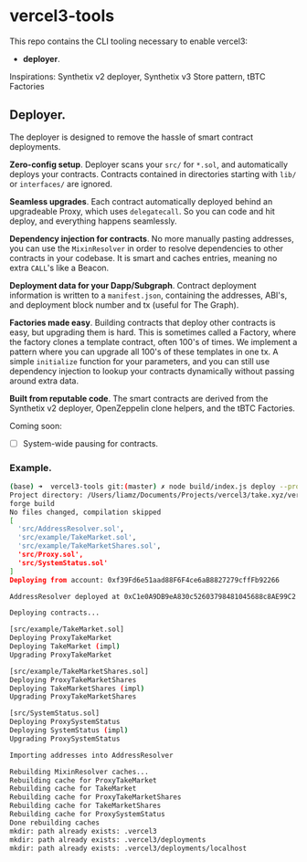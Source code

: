 vercel3-tools
=============

This repo contains the CLI tooling necessary to enable vercel3:

 * **deployer**.

Inspirations: Synthetix v2 deployer, Synthetix v3 Store pattern, tBTC Factories

## Deployer.

The deployer is designed to remove the hassle of smart contract deployments.

**Zero-config setup**. Deployer scans your `src/` for `*.sol`, and automatically deploys your contracts. Contracts contained in directories starting with `lib/` or `interfaces/` are ignored.

**Seamless upgrades**. Each contract automatically deployed behind an upgradeable Proxy, which uses `delegatecall`. So you can code and hit deploy, and everything happens seamlessly.

**Dependency injection for contracts**. No more manually pasting addresses, you can use the `MixinResolver` in order to resolve dependencies to other contracts in your codebase. It is smart and caches entries, meaning no extra `CALL`'s like a Beacon.

**Deployment data for your Dapp/Subgraph**. Contract deployment information is written to a `manifest.json`, containing the addresses, ABI's, and deployment block number and tx (useful for The Graph).

**Factories made easy**. Building contracts that deploy other contracts is easy, but upgrading them is hard. This is sometimes called a Factory, where the factory clones a template contract, often 100's of times. We implement a pattern where you can upgrade all 100's of these templates in one tx. A simple `initialize` function for your parameters, and you can still use dependency injection to lookup your contracts dynamically without passing around extra data.

**Built from reputable code**. The smart contracts are derived from the Synthetix v2 deployer, OpenZeppelin clone helpers, and the tBTC Factories.

Coming soon:

 - [ ] System-wide pausing for contracts.

### Example.

```sh
(base) ➜  vercel3-tools git:(master) ✗ node build/index.js deploy --project-dir ./contracts
Project directory: /Users/liamz/Documents/Projects/vercel3/take.xyz/vercel3-tools/contracts
forge build
No files changed, compilation skipped
[
  'src/AddressResolver.sol',
  'src/example/TakeMarket.sol',
  'src/example/TakeMarketShares.sol',
  'src/Proxy.sol',
  'src/SystemStatus.sol'
]
Deploying from account: 0xf39Fd6e51aad88F6F4ce6aB8827279cffFb92266

AddressResolver deployed at 0xC1e0A9DB9eA830c52603798481045688c8AE99C2

Deploying contracts...

[src/example/TakeMarket.sol]
Deploying ProxyTakeMarket
Deploying TakeMarket (impl)
Upgrading ProxyTakeMarket

[src/example/TakeMarketShares.sol]
Deploying ProxyTakeMarketShares
Deploying TakeMarketShares (impl)
Upgrading ProxyTakeMarketShares

[src/SystemStatus.sol]
Deploying ProxySystemStatus
Deploying SystemStatus (impl)
Upgrading ProxySystemStatus

Importing addresses into AddressResolver

Rebuilding MixinResolver caches...
Rebuilding cache for ProxyTakeMarket
Rebuilding cache for TakeMarket
Rebuilding cache for ProxyTakeMarketShares
Rebuilding cache for TakeMarketShares
Rebuilding cache for ProxySystemStatus
Done rebuilding caches
mkdir: path already exists: .vercel3
mkdir: path already exists: .vercel3/deployments
mkdir: path already exists: .vercel3/deployments/localhost
```